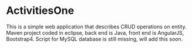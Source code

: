 # ActivitiesOne

This is a simple web application that describes CRUD operations on entity.
Maven project coded in eclipse, back end is Java, front end is AngularJS, Bootstrap4.
Script for MySQL database is still missing, will add this soon.
